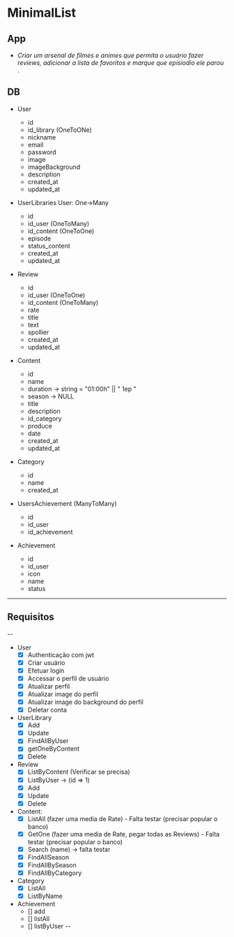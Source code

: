 # MinimalList

## App
* *Criar um arsenal de filmes e animes que permita o usuário fazer reviews, adicionar a lista de favoritos e marque que episiodio ele parou* .

## DB
*  User
	*  id
    *  id_library (OneToONe)
	*  nickname
	*  email
	*  password
	*  image
	*  imageBackground
	*  description
	*  created_at
	*  updated_at

*  UserLibraries  User: One->Many
	*  id
	*  id_user (OneToMany)
	*  id_content (OneToOne)
	*  episode
	*  status_content
	*  created_at
	*  updated_at

*  Review 
	*  id
	*  id_user (OneToOne)
	*  id_content (OneToMany)
	*  rate
	*  title
	*  text
	*  spollier
	*  created_at
	*  updated_at

*  Content
	*  id
    *  name 
	*  duration -> string = "01:00h" || " 1ep "
	*  season -> NULL
	*  title
	*  description
	*  id_category
	*  produce
	*  date
	*  created_at
	*  updated_at

*  Category
	*  id
	*  name
	*  created_at

*  UsersAchievement (ManyToMany)
	*  id  
	*  id_user
	*  id_achievement
 
*  Achievement
	*  id
	*  id_user
	*  icon
	*  name
	*  status

--- 
## Requisitos
-- 
* User
    *  [x] Authenticação com jwt
    *  [x] Criar usuário
    *  [x] Efetuar login
    *  [x] Accessar o perfil de usuário
    *  [x] Atualizar perfil
    *  [x] Atualizar image do perfil
    *  [x] Atualizar image do background do perfil
    *  [x] Deletar conta

* UserLibrary
    *  [x] Add
    *  [x] Update
    *  [x] FindAllByUser
    *  [x] getOneByContent
    *  [x] Delete

* Review
    *  [x] ListByContent (Verificar se precisa)
    *  [x] ListByUser -> (id => 1)
    *  [x] Add
    *  [x] Update 
    *  [x] Delete

* Content: 
    *  [x] ListAll (fazer uma media de Rate) - Falta testar (precisar popular o banco)
    *  [x] GetOne (fazer uma media de Rate,  pegar todas as Reviews) - Falta testar (precisar popular o banco)
    *  [x] Search (name) -> falta testar
    *  [x] FindAllSeason
    *  [x] FindAllBySeason
    *  [x] FindAllByCategory
 
* Category
    *  [x] ListAll
    *  [x] ListByName

* Achievement
    *  [] add
    *  [] listAll
    *  [] listByUser
--


